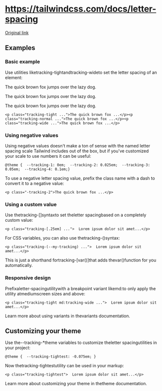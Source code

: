 # https://tailwindcss.com/docs/letter-spacing

[Original link](https://tailwindcss.com/docs/letter-spacing)

## Examples

### Basic example

Use utilities liketracking-tightandtracking-wideto set the letter spacing of an element:

The quick brown fox jumps over the lazy dog.

The quick brown fox jumps over the lazy dog.

The quick brown fox jumps over the lazy dog.

```
<p class="tracking-tight ...">The quick brown fox ...</p><p class="tracking-normal ...">The quick brown fox ...</p><p class="tracking-wide ...">The quick brown fox ...</p>
```

### Using negative values

Using negative values doesn't make a ton of sense with the named letter spacing scale Tailwind includes out of the box, but if you've customized your scale to use numbers it can be useful:

```
@theme {  --tracking-1: 0em;  --tracking-2: 0.025em;  --tracking-3: 0.05em;  --tracking-4: 0.1em;}
```

To use a negative letter spacing value, prefix the class name with a dash to convert it to a negative value:

```
<p class="-tracking-2">The quick brown fox ...</p>
```

### Using a custom value

Use thetracking-[<value>]syntaxto set theletter spacingbased on a completely custom value:

```
<p class="tracking-[.25em] ...">  Lorem ipsum dolor sit amet...</p>
```

For CSS variables, you can also use thetracking-(<custom-property>)syntax:

```
<p class="tracking-(--my-tracking) ...">  Lorem ipsum dolor sit amet...</p>
```

This is just a shorthand fortracking-[var(<custom-property>)]that adds thevar()function for you automatically.

### Responsive design

Prefixaletter-spacingutilitywith a breakpoint variant likemd:to only apply the utility atmediumscreen sizes and above:

```
<p class="tracking-tight md:tracking-wide ...">  Lorem ipsum dolor sit amet...</p>
```

Learn more about using variants in thevariants documentation.

## Customizing your theme

Use the--tracking-*theme variables to customize theletter spacingutilities in your project:

```
@theme {  --tracking-tightest: -0.075em; }
```

Now thetracking-tightestutility can be used in your markup:

```
<p class="tracking-tightest">  Lorem ipsum dolor sit amet...</p>
```

Learn more about customizing your theme in thetheme documentation.
